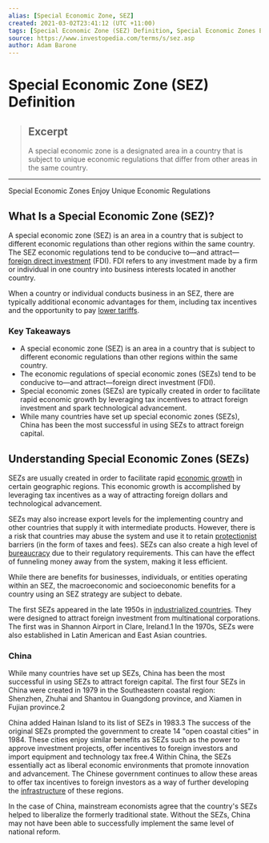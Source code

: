 ```yaml
---
alias: [Special Economic Zone, SEZ]
created: 2021-03-02T23:41:12 (UTC +11:00)
tags: [Special Economic Zone (SEZ) Definition, Special Economic Zones Enjoy Unique Economic Regulations]
source: https://www.investopedia.com/terms/s/sez.asp
author: Adam Barone
---
```


# Special Economic Zone (SEZ) Definition

> ## Excerpt
> A special economic zone is a designated area in a country that is subject to unique economic regulations that differ from other areas in the same country.

---

Special Economic Zones Enjoy Unique Economic Regulations
## What Is a Special Economic Zone (SEZ)?

A special economic zone (SEZ) is an area in a country that is subject to different economic regulations than other regions within the same country. The SEZ economic regulations tend to be conducive to—and attract—[foreign direct investment](https://www.investopedia.com/terms/f/fdi.asp) (FDI). FDI refers to any investment made by a firm or individual in one country into business interests located in another country.

When a country or individual conducts business in an SEZ, there are typically additional economic advantages for them, including tax incentives and the opportunity to pay [lower tariffs](https://www.investopedia.com/video/play/tariffs/).

### Key Takeaways

-   A special economic zone (SEZ) is an area in a country that is subject to different economic regulations than other regions within the same country.
-   The economic regulations of special economic zones (SEZs) tend to be conducive to—and attract—foreign direct investment (FDI).
-   Special economic zones (SEZs) are typically created in order to facilitate rapid economic growth by leveraging tax incentives to attract foreign investment and spark technological advancement.
-   While many countries have set up special economic zones (SEZs), China has been the most successful in using SEZs to attract foreign capital.

## Understanding Special Economic Zones (SEZs)

SEZs are usually created in order to facilitate rapid [economic growth](https://www.investopedia.com/terms/e/economicgrowth.asp) in certain geographic regions. This economic growth is accomplished by leveraging tax incentives as a way of attracting foreign dollars and technological advancement.

SEZs may also increase export levels for the implementing country and other countries that supply it with intermediate products. However, there is a risk that countries may abuse the system and use it to retain [protectionist](https://www.investopedia.com/terms/p/protectionism.asp) barriers (in the form of taxes and fees). SEZs can also create a high level of [bureaucracy](https://www.investopedia.com/terms/b/bureaucracy.asp) due to their regulatory requirements. This can have the effect of funneling money away from the system, making it less efficient.

While there are benefits for businesses, individuals, or entities operating within an SEZ, the macroeconomic and socioeconomic benefits for a country using an SEZ strategy are subject to debate.

The first SEZs appeared in the late 1950s in [industrialized countries](https://www.investopedia.com/ask/answers/042015/how-can-industrialization-affect-national-economy-less-developed-countries-ldcs.asp). They were designed to attract foreign investment from multinational corporations. The first was in Shannon Airport in Clare, Ireland.1 In the 1970s, SEZs were also established in Latin American and East Asian countries.

### China

While many countries have set up SEZs, China has been the most successful in using SEZs to attract foreign capital. The first four SEZs in China were created in 1979 in the Southeastern coastal region: Shenzhen, Zhuhai and Shantou in Guangdong province, and Xiamen in Fujian province.2

China added Hainan Island to its list of SEZs in 1983.3 The success of the original SEZs prompted the government to create 14 "open coastal cities" in 1984. These cities enjoy similar benefits as SEZs such as the power to approve investment projects, offer incentives to foreign investors and import equipment and technology tax free.4 Within China, the SEZs essentially act as liberal economic environments that promote innovation and advancement. The Chinese government continues to allow these areas to offer tax incentives to foreign investors as a way of further developing the [infrastructure](https://www.investopedia.com/terms/i/infrastructure.asp) of these regions.

In the case of China, mainstream economists agree that the country's SEZs helped to liberalize the formerly traditional state. Without the SEZs, China may not have been able to successfully implement the same level of national reform.
